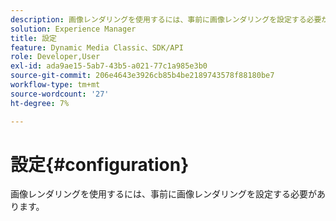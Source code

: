 ```yaml
---
description: 画像レンダリングを使用するには、事前に画像レンダリングを設定する必要があります。
solution: Experience Manager
title: 設定
feature: Dynamic Media Classic、SDK/API
role: Developer,User
exl-id: ada9ae15-5ab7-43b5-a021-77c1a985e3b0
source-git-commit: 206e4643e3926cb85b4be2189743578f88180be7
workflow-type: tm+mt
source-wordcount: '27'
ht-degree: 7%

---
```


# 設定{#configuration}

画像レンダリングを使用するには、事前に画像レンダリングを設定する必要があります。
